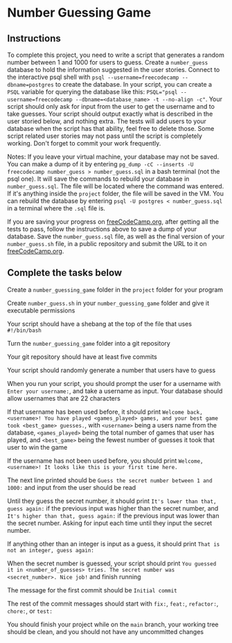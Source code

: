 # Number Guessing Game

## Instructions

To complete this project, you need to write a script that generates a random number between 1 and 1000 for users to guess. Create a `number_guess` database to hold the information suggested in the user stories. Connect to the interactive psql shell with `psql --username=freecodecamp --dbname=postgres` to create the database. In your script, you can create a `PSQL` variable for querying the database like this: `PSQL="psql --username=freecodecamp --dbname=<database_name> -t --no-align -c"`. Your script should only ask for input from the user to get the username and to take guesses. Your script should output exactly what is described in the user storied below, and nothing extra. The tests will add users to your database when the script has that ability, feel free to delete those. Some script related user stories may not pass until the script is completely working. Don't forget to commit your work frequently.

Notes:
If you leave your virtual machine, your database may not be saved. You can make a dump of it by entering `pg_dump -cC --inserts -U freecodecamp number_guess > number_guess.sql` in a bash terminal (not the psql one). It will save the commands to rebuild your database in `number_guess.sql`. The file will be located where the command was entered. If it's anything inside the `project` folder, the file will be saved in the VM. You can rebuild the database by entering `psql -U postgres < number_guess.sql` in a terminal where the `.sql` file is.

If you are saving your progress on [freeCodeCamp.org](http://freecodecamp.org/), after getting all the tests to pass, follow the instructions above to save a dump of your database. Save the `number_guess.sql` file, as well as the final version of your `number_guess.sh` file, in a public repository and submit the URL to it on [freeCodeCamp.org](http://freecodecamp.org/).

## Complete the tasks below

Create a `number_guessing_game` folder in the `project` folder for your program

Create `number_guess.sh` in your `number_guessing_game` folder and give it executable permissions

Your script should have a shebang at the top of the file that uses `#!/bin/bash`

Turn the `number_guessing_game` folder into a git repository

Your git repository should have at least five commits

Your script should randomly generate a number that users have to guess

When you run your script, you should prompt the user for a username with `Enter your username:`, and take a username as input. Your database should allow usernames that are 22 characters

If that username has been used before, it should print `Welcome back, <username>! You have played <games_played> games, and your best game took <best_game> guesses.`, with `<username>` being a users name from the database, `<games_played>` being the total number of games that user has played, and `<best_game>` being the fewest number of guesses it took that user to win the game

If the username has not been used before, you should print `Welcome, <username>! It looks like this is your first time here.`

The next line printed should be `Guess the secret number between 1 and 1000:` and input from the user should be read

Until they guess the secret number, it should print `It's lower than that, guess again:` if the previous input was higher than the secret number, and `It's higher than that, guess again:` if the previous input was lower than the secret number. Asking for input each time until they input the secret number.

If anything other than an integer is input as a guess, it should print `That is not an integer, guess again:`

When the secret number is guessed, your script should print `You guessed it in <number_of_guesses> tries. The secret number was <secret_number>. Nice job!` and finish running

The message for the first commit should be `Initial commit`

The rest of the commit messages should start with `fix:`, `feat:`, `refactor:`, `chore:`, or `test:`

You should finish your project while on the `main` branch, your working tree should be clean, and you should not have any uncommitted changes

